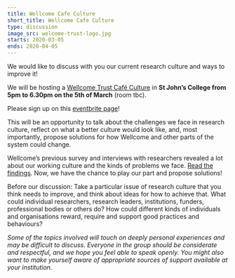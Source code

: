 ```yaml
---
title: Wellcome Cafe Culture
short_title: Wellcome Cafe Culture
type: discussion
image_src: welcome-trust-logo.jpg
starts: 2020-03-05
ends: 2020-04-05
---
```


We would like to discuss with you our current research culture and ways to improve it!

We will be hosting a [Wellcome Trust Café Culture](https://wellcome.ac.uk/what-we-do/our-work/research-culture/hosting-your-cafe-culture-discussion?utm_campaign=1681515_Caf%C3%A9%20Culture%20confirmation&utm_source=email&dm_i=2PXJ,101GR,7EFN5J,3SPIT,1) in **St John’s College from 5pm to 6.30pm on the 5th of March** (room tbc).

Please sign up on this [eventbrite page](https://www.eventbrite.com/e/wellcome-trust-cafe-culture-tickets-96672505065)!

This will be an opportunity to talk about the challenges we face in research culture, reflect on what a better culture would look like, and, most importantly, propose solutions for how Wellcome and other parts of the system could change.

Wellcome’s previous survey and interviews with researchers revealed a lot about our working culture and the kinds of problems we face.
[Read the findings](https://wellcome.ac.uk/reports/what-researchers-think-about-research-culture).
Now, we have the chance to play our part and propose solutions!

Before our discussion:
Take a particular issue of research culture that you think needs to improve, and think about ideas for how to achieve that. What could individual researchers, research leaders, institutions, funders, professional bodies or others do? How could  different kinds of individuals and organisations reward, require and support good practices and behaviours?

*Some of the topics involved will touch on deeply personal experiences and may be difficult to discuss. Everyone in the group should be considerate and respectful, and we hope you feel able to speak openly. You might also want to make yourself aware of appropriate sources of support available at your institution.*
